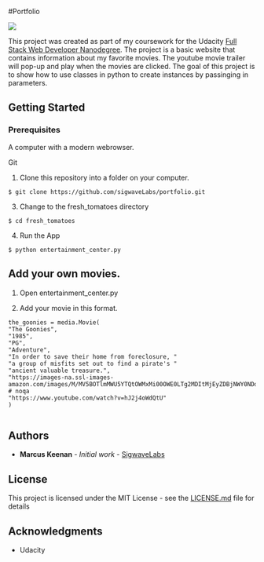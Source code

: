 #Portfolio

![](https://github.com/sigwaveLabs/portfolio/blob/master/img/screenshot/Screen%20Shot.png)


This project was created as part of my coursework for the Udacity [Full Stack Web Developer Nanodegree](https://www.udacity.com/course/full-stack-web-developer-nanodegree--nd004). The project is a basic website that contains information about my favorite movies. The youtube movie trailer will pop-up and play when the movies are clicked. The goal of this project is to show how to use classes in python to create instances by passinging in parameters.


## Getting Started

### Prerequisites

A computer with a modern webrowser.

Git


1. Clone this repository into a folder on your computer.
```
$ git clone https://github.com/sigwaveLabs/portfolio.git
```
3. Change to the fresh_tomatoes directory
```
$ cd fresh_tomatoes
```
4. Run the App
```
$ python entertainment_center.py
```
## Add your own movies.

1. Open entertainment_center.py

2. Add your movie in this format.
```
the_goonies = media.Movie(
"The Goonies",
"1985",
"PG",
"Adventure",
"In order to save their home from foreclosure, "
"a group of misfits set out to find a pirate's "
"ancient valuable treasure.",
"https://images-na.ssl-images-amazon.com/images/M/MV5BOTlmMWU5YTQtOWMxMi00OWE0LTg2MDItMjEyZDBjNWY0NDdhL2ltYWdlXkEyXkFqcGdeQXVyNTAyODkwOQ@@._V1_SX300.jpg",  # noqa
"https://www.youtube.com/watch?v=hJ2j4oWdQtU"
)


```
## Authors

* **Marcus Keenan** - *Initial work* - [SigwaveLabs](https://github.com/SigwaveLabs)


## License

This project is licensed under the MIT License - see the [LICENSE.md](LICENSE.md) file for details

## Acknowledgments

* Udacity



